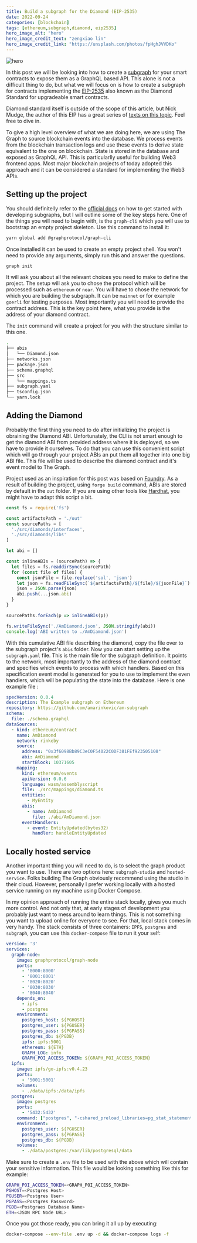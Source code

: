 ```yaml
---
title: Build a subgraph for the Diamond (EIP-2535)
date: 2022-09-24
categories: [blockchain]
tags: [ethereum,subgraph,diamond, eip2535]
hero_image_alt: "hero"
hero_image_credit_text: "zengxiao lin"
hero_image_credit_link: "https://unsplash.com/photos/fpHghJVVDKo"
---
```


![hero](/assets/2022-09-24/diamond.jpg)

In this post we will be looking into how to create a [subgraph](https://thegraph.com/) for your smart contracts to expose them as a GraphQL based API. This alone is not a difficult thing to do, but what we will focus on is how to create a subgraph for contracts implementing the [EIP-2535](https://eips.ethereum.org/EIPS/eip-2535) also known as the Diamond Standard for upgradeable smart contracts.

Diamond standard itself is outside of the scope of this article, but Nick Mudge, the author of this EIP has a great series of [texts on this topic](https://dev.to/mudgen). Feel free to dive in.

To give a high level overview of what we are doing here, we are using The Graph to source blockchain events into the database. We process events from the blockchain transaction logs and use these events to derive state equivalent to the one on blockchain. State is stored in the database and exposed as GraphQL API. This is particularlly useful for building Web3 frontend apps. Most major blockchain projects of today adopted this approach and it can be considered a standard for implementing the Web3 APIs.

## Setting up the project

You should definitelly refer to the [official docs](https://thegraph.com/docs/en/developing/creating-a-subgraph/) on how to get started with developing subgraphs, but I will outline some of the key steps here. One of the things you will need to begin with, is the `graph-cli` which you will use to bootstrap an empty project skeleton. Use this command to install it:

```zsh
yarn global add @graphprotocol/graph-cli
```

Once installed it can be used to create an empty project shell. You won't need to provide any arguments, simply run this and answer the questions.

```zsh
graph init
```

It will ask you about all the relevant choices you need to make to define the project. The setup will ask you to chose the protocol which will be processed such as `ethereum` or `near`. You will have to chose the network for which you are building the subgraph. It can be `mainnet` or for example `goerli` for testing purposes. Most importantly you will need to provide the contract address. This is the key point here, what you provide is the address of your diamond contract.

The `init` command will create a project for you with the structure similar to this one.

```zsh
.
├── abis
│   └── Diamond.json
├── networks.json
├── package.json
├── schema.graphql
├── src
│   └── mappings.ts
├── subgraph.yaml
├── tsconfig.json
└── yarn.lock
```

## Adding the Diamond

Probably the first thing you need to do after initializing the project is obraining the Diamond ABI. Unfortunately, the CLI is not smart enough to get the diamond ABI from provided address where it is deployed, so we have to provide it ourselves. To do that you can use this convenient script which will go through your project ABIs an put them all together into one big ABI file. This file will be used to describe the diamond contract and it's event model to The Graph.

Project used as an inspiration for this post was based on [Foundry](https://book.getfoundry.sh/). As a result of building the project, using `forge build` command, ABIs are stored by default in the `out` folder. If you are using other tools like [Hardhat](https://hardhat.org/), you might have to adapt this script a bit.

```javascript
const fs = require('fs')

const artifactsPath = './out'
const sourcePaths = [
  './src/diamonds/interfaces',
  './src/diamonds/libs'
]

let abi = []

const inlineABIs = (sourcePath) => {
  let files = fs.readdirSync(sourcePath)
  for (const file of files) {
    const jsonFile = file.replace('sol', 'json')
    let json = fs.readFileSync(`${artifactsPath}/${file}/${jsonFile}`)
    json = JSON.parse(json)
    abi.push(...json.abi)
  }
}

sourcePaths.forEach(p => inlineABIs(p))

fs.writeFileSync('./AmDiamond.json', JSON.stringify(abi))
console.log('ABI written to ./AmDiamond.json')
```

With this cumulative ABI file describing the diamond, copy the file over to the subgraph project's `abis` folder. Now you can start setting up the `subgraph.yaml` file. This is the main file for the subgraph definition. It points to the network, most importantly to the address of the diamond contract and specifies which events to process with which handlers. Based on this specification event model is generated for you to use to implement the even handlers, which will be populating the state into the database. Here is one example file :

```yaml
specVersion: 0.0.4
description: The Example subgraph on Ethereum
repository: https://github.com/amarinkovic/am-subgraph
schema:
  file: ./schema.graphql
dataSources:
  - kind: ethereum/contract
    name: AmDiamond
    network: rinkeby
    source:
      address: "0x3f6098Bb89C3eC0F54022C0DF381FEf923505108"
      abi: AmDiamond
      startBlock: 10371605
    mapping:
      kind: ethereum/events
      apiVersion: 0.0.6
      language: wasm/assemblyscript
      file: ./src/mappings/diamond.ts
      entities:
        - MyEntity
      abis:
        - name: AmDiamond
          file: ./abi/AmDiamond.json
      eventHandlers:
        - event: EntityUpdated(bytes32)
          handler: handleEntityUpdated
```

## Locally hosted service

Another important thing you will need to do, is to select the graph product you want to use. There are two options here: `subgraph-studio` and `hosted-service`. Folks building The Graph obviously recommend using the studio in their cloud. However, personally I prefer working locally with a hosted service running on my machine using Docker Compose.

In my opinion approach of running the entire stack locally, gives you much more control. And not only that, at early stages of development you probably just want to mess around to learn things. This is not something you want to upload online for everyone to see. For that, local stack comes in very handy. The stack consists of three containers: `IPFS`, `postgres` and `subgraph`, you can use this `docker-compose` file to run it your self:

```yaml
version: '3'
services:
  graph-node:
    image: graphprotocol/graph-node
    ports:
      - '8000:8000'
      - '8001:8001'
      - '8020:8020'
      - '8030:8030'
      - '8040:8040'
    depends_on:
      - ipfs
      - postgres
    environment:
      postgres_host: ${PGHOST}
      postgres_user: ${PGUSER}
      postgres_pass: ${PGPASS}
      postgres_db: ${PGDB}
      ipfs: ipfs:5001
      ethereum: ${ETH}
      GRAPH_LOG: info
      GRAPH_POI_ACCESS_TOKEN: ${GRAPH_POI_ACCESS_TOKEN}
  ipfs:
    image: ipfs/go-ipfs:v0.4.23
    ports:
      - '5001:5001'
    volumes:
      - ./data/ipfs:/data/ipfs
  postgres:
    image: postgres
    ports:
      - '5432:5432'
    command: ["postgres", "-cshared_preload_libraries=pg_stat_statements"]
    environment:
      postgres_user: ${PGUSER}
      postgres_pass: ${PGPASS}
      postgres_db: ${PGDB}
    volumes:
      - ./data/postgres:/var/lib/postgresql/data

```

Make sure to create a `.env` file to be used with the above which will contain your sensitive information. This file would be looking something like this for example:

```zsh
GRAPH_POI_ACCESS_TOKEN=<GRAPH_POI_ACCESS_TOKEN>
PGHOST=<Postgres Host>
PGUSER=<Postgres User>
PGPASS=<Postgres Password>
PGDB=<Postgraes Database Name>
ETH=<JSON RPC Node URL>
```

Once you got those ready, you can bring it all up by executing:

```zsh
docker-compose --env-file .env up -d && docker-compose logs -f
```
